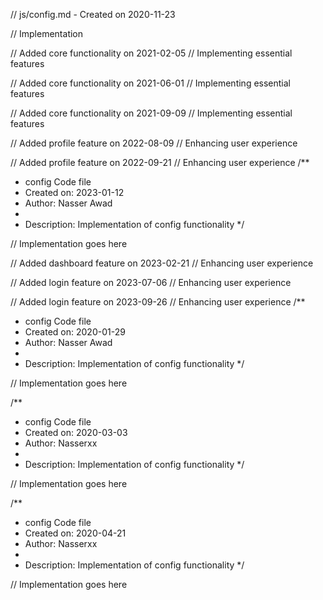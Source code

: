 // js/config.md - Created on 2020-11-23

// Implementation

// Added core functionality on 2021-02-05
// Implementing essential features

// Added core functionality on 2021-06-01
// Implementing essential features

// Added core functionality on 2021-09-09
// Implementing essential features

// Added profile feature on 2022-08-09
// Enhancing user experience

// Added profile feature on 2022-09-21
// Enhancing user experience
/**
 * config Code file
 * Created on: 2023-01-12
 * Author: Nasser Awad
 *
 * Description: Implementation of config functionality
 */
 
// Implementation goes here


// Added dashboard feature on 2023-02-21
// Enhancing user experience

// Added login feature on 2023-07-06
// Enhancing user experience

// Added login feature on 2023-09-26
// Enhancing user experience
/**
 * config Code file
 * Created on: 2020-01-29
 * Author: Nasser Awad
 *
 * Description: Implementation of config functionality
 */
 
// Implementation goes here

/**
 * config Code file
 * Created on: 2020-03-03
 * Author: Nasserxx
 *
 * Description: Implementation of config functionality
 */
 
// Implementation goes here

/**
 * config Code file
 * Created on: 2020-04-21
 * Author: Nasserxx
 *
 * Description: Implementation of config functionality
 */
 
// Implementation goes here

